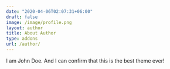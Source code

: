 ```yaml
---
date: "2020-04-06T02:07:31+06:00"
draft: false
image: /image/profile.png
layout: author
title: About Author
type: addons
url: /author/
---
```


I am John Doe. And I can confirm that this is the best theme ever!